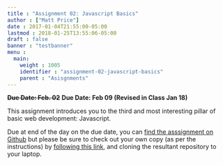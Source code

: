 ```yaml
---
title : "Assignment 02: Javascript Basics"
author : ["Matt Price"]
date : 2017-01-04T21:55:00-05:00
lastmod : 2018-01-25T13:55:06-05:00
draft : false
banner : "testbanner"
menu :
  main:
    weight : 1005
    identifier : "assignment-02-javascript-basics"
    parent : "Asisgnments"
---
```


~~**Due Date: Feb. 02**~~
**Due Date: Feb 09 (Revised in Class Jan 18)**

This assignment introduces you to the third and most interesting pillar of basic web development: Javascript.

Due at end of the day on the due date, you can [find the asssignment on Github](https://github.com/DigitalHistory/assignment-02-javascript) but please be sure to check out your own copy (as per the instructions) by [following this link](https://classroom.github.com/a/19n88aAV), and cloning the resultant repository to your laptop.

